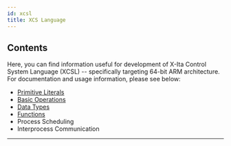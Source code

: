 ```yaml
---
id: xcsl
title: XCS Language
---
```


## Contents

Here, you can find information useful for development of X-Ita Control System Language (XCSL) -- specifically targeting 64-bit ARM architecture.  For documentation and usage information, please see below:
* [Primitive Literals](xcsl-primitives.html)
* [Basic Operations](xcsl-ops.html)
* [Data Types](xcsl-types.html)
* [Functions](xcsl-functions.html)
* Process Scheduling
* Interprocess Communication

***
